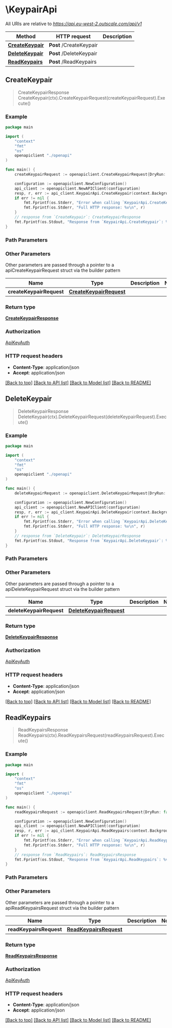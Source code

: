 # \KeypairApi

All URIs are relative to *https://api.eu-west-2.outscale.com/api/v1*

Method | HTTP request | Description
------------- | ------------- | -------------
[**CreateKeypair**](KeypairApi.md#CreateKeypair) | **Post** /CreateKeypair | 
[**DeleteKeypair**](KeypairApi.md#DeleteKeypair) | **Post** /DeleteKeypair | 
[**ReadKeypairs**](KeypairApi.md#ReadKeypairs) | **Post** /ReadKeypairs | 



## CreateKeypair

> CreateKeypairResponse CreateKeypair(ctx).CreateKeypairRequest(createKeypairRequest).Execute()



### Example

```go
package main

import (
    "context"
    "fmt"
    "os"
    openapiclient "./openapi"
)

func main() {
    createKeypairRequest := openapiclient.CreateKeypairRequest{DryRun: false, KeypairName: "KeypairName_example", PublicKey: "PublicKey_example"} // CreateKeypairRequest |  (optional)

    configuration := openapiclient.NewConfiguration()
    api_client := openapiclient.NewAPIClient(configuration)
    resp, r, err := api_client.KeypairApi.CreateKeypair(context.Background()).CreateKeypairRequest(createKeypairRequest).Execute()
    if err != nil {
        fmt.Fprintf(os.Stderr, "Error when calling `KeypairApi.CreateKeypair``: %v\n", err)
        fmt.Fprintf(os.Stderr, "Full HTTP response: %v\n", r)
    }
    // response from `CreateKeypair`: CreateKeypairResponse
    fmt.Fprintf(os.Stdout, "Response from `KeypairApi.CreateKeypair`: %v\n", resp)
}
```

### Path Parameters



### Other Parameters

Other parameters are passed through a pointer to a apiCreateKeypairRequest struct via the builder pattern


Name | Type | Description  | Notes
------------- | ------------- | ------------- | -------------
 **createKeypairRequest** | [**CreateKeypairRequest**](CreateKeypairRequest.md) |  | 

### Return type

[**CreateKeypairResponse**](CreateKeypairResponse.md)

### Authorization

[ApiKeyAuth](../README.md#ApiKeyAuth)

### HTTP request headers

- **Content-Type**: application/json
- **Accept**: application/json

[[Back to top]](#) [[Back to API list]](../README.md#documentation-for-api-endpoints)
[[Back to Model list]](../README.md#documentation-for-models)
[[Back to README]](../README.md)


## DeleteKeypair

> DeleteKeypairResponse DeleteKeypair(ctx).DeleteKeypairRequest(deleteKeypairRequest).Execute()



### Example

```go
package main

import (
    "context"
    "fmt"
    "os"
    openapiclient "./openapi"
)

func main() {
    deleteKeypairRequest := openapiclient.DeleteKeypairRequest{DryRun: false, KeypairName: "KeypairName_example"} // DeleteKeypairRequest |  (optional)

    configuration := openapiclient.NewConfiguration()
    api_client := openapiclient.NewAPIClient(configuration)
    resp, r, err := api_client.KeypairApi.DeleteKeypair(context.Background()).DeleteKeypairRequest(deleteKeypairRequest).Execute()
    if err != nil {
        fmt.Fprintf(os.Stderr, "Error when calling `KeypairApi.DeleteKeypair``: %v\n", err)
        fmt.Fprintf(os.Stderr, "Full HTTP response: %v\n", r)
    }
    // response from `DeleteKeypair`: DeleteKeypairResponse
    fmt.Fprintf(os.Stdout, "Response from `KeypairApi.DeleteKeypair`: %v\n", resp)
}
```

### Path Parameters



### Other Parameters

Other parameters are passed through a pointer to a apiDeleteKeypairRequest struct via the builder pattern


Name | Type | Description  | Notes
------------- | ------------- | ------------- | -------------
 **deleteKeypairRequest** | [**DeleteKeypairRequest**](DeleteKeypairRequest.md) |  | 

### Return type

[**DeleteKeypairResponse**](DeleteKeypairResponse.md)

### Authorization

[ApiKeyAuth](../README.md#ApiKeyAuth)

### HTTP request headers

- **Content-Type**: application/json
- **Accept**: application/json

[[Back to top]](#) [[Back to API list]](../README.md#documentation-for-api-endpoints)
[[Back to Model list]](../README.md#documentation-for-models)
[[Back to README]](../README.md)


## ReadKeypairs

> ReadKeypairsResponse ReadKeypairs(ctx).ReadKeypairsRequest(readKeypairsRequest).Execute()



### Example

```go
package main

import (
    "context"
    "fmt"
    "os"
    openapiclient "./openapi"
)

func main() {
    readKeypairsRequest := openapiclient.ReadKeypairsRequest{DryRun: false, Filters: openapiclient.FiltersKeypair{KeypairFingerprints: []string{"KeypairFingerprints_example"), KeypairNames: []string{"KeypairNames_example")}} // ReadKeypairsRequest |  (optional)

    configuration := openapiclient.NewConfiguration()
    api_client := openapiclient.NewAPIClient(configuration)
    resp, r, err := api_client.KeypairApi.ReadKeypairs(context.Background()).ReadKeypairsRequest(readKeypairsRequest).Execute()
    if err != nil {
        fmt.Fprintf(os.Stderr, "Error when calling `KeypairApi.ReadKeypairs``: %v\n", err)
        fmt.Fprintf(os.Stderr, "Full HTTP response: %v\n", r)
    }
    // response from `ReadKeypairs`: ReadKeypairsResponse
    fmt.Fprintf(os.Stdout, "Response from `KeypairApi.ReadKeypairs`: %v\n", resp)
}
```

### Path Parameters



### Other Parameters

Other parameters are passed through a pointer to a apiReadKeypairsRequest struct via the builder pattern


Name | Type | Description  | Notes
------------- | ------------- | ------------- | -------------
 **readKeypairsRequest** | [**ReadKeypairsRequest**](ReadKeypairsRequest.md) |  | 

### Return type

[**ReadKeypairsResponse**](ReadKeypairsResponse.md)

### Authorization

[ApiKeyAuth](../README.md#ApiKeyAuth)

### HTTP request headers

- **Content-Type**: application/json
- **Accept**: application/json

[[Back to top]](#) [[Back to API list]](../README.md#documentation-for-api-endpoints)
[[Back to Model list]](../README.md#documentation-for-models)
[[Back to README]](../README.md)

